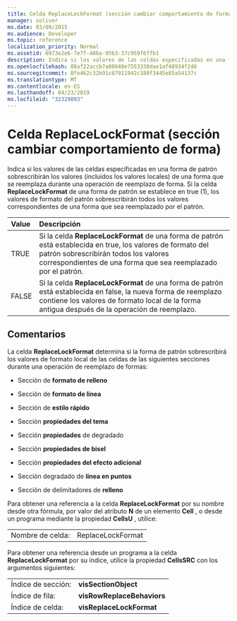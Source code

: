 ```yaml
---
title: Celda ReplaceLockFormat (sección cambiar comportamiento de forma)
manager: soliver
ms.date: 03/09/2015
ms.audience: Developer
ms.topic: reference
localization_priority: Normal
ms.assetid: 6973e2e6-7e7f-48ba-95b3-37c959f6ffb1
description: Indica si los valores de las celdas especificadas en una forma de patrón sobrescribirán los valores (incluidos los valores locales) de una forma que se reemplaza durante una operación de reemplazo de forma. Si la celda ReplaceLockFormat de una forma de patrón se establece en TRUE (1), los valores de formato del patrón sobrescribirán todos los valores correspondientes de una forma que sea reemplazado por el patrón.
ms.openlocfilehash: 88af22accb7a80640e7553338dae1af48934f246
ms.sourcegitcommit: 8fe462c32b91c87911942c188f3445e85a54137c
ms.translationtype: MT
ms.contentlocale: es-ES
ms.lasthandoff: 04/23/2019
ms.locfileid: "32329893"
---
```

# <a name="replacelockformat-cell-change-shape-behavior-section"></a>Celda ReplaceLockFormat (sección cambiar comportamiento de forma)

Indica si los valores de las celdas especificadas en una forma de patrón sobrescribirán los valores (incluidos los valores locales) de una forma que se reemplaza durante una operación de reemplazo de forma. Si la celda **ReplaceLockFormat** de una forma de patrón se establece en true (1), los valores de formato del patrón sobrescribirán todos los valores correspondientes de una forma que sea reemplazado por el patrón. 
  
|**Value**|**Descripción**|
|:-----|:-----|
|TRUE  <br/> |Si la celda **ReplaceLockFormat** de una forma de patrón está establecida en true, los valores de formato del patrón sobrescribirán todos los valores correspondientes de una forma que sea reemplazado por el patrón.  <br/> |
|FALSE  <br/> |Si la celda **ReplaceLockFormat** de una forma de patrón está establecida en false, la nueva forma de reemplazo contiene los valores de formato local de la forma antigua después de la operación de reemplazo.  <br/> |
   
## <a name="remarks"></a>Comentarios

La celda **ReplaceLockFormat** determina si la forma de patrón sobrescribirá los valores de formato local de las celdas de las siguientes secciones durante una operación de reemplazo de formas: 
  
- Sección de **formato de relleno** 
    
- Sección de **formato de línea** 
    
- Sección de **estilo rápido** 
    
- Sección **propiedades del tema** 
    
- Sección **propiedades** de degradado 
    
- Sección **propiedades de bisel** 
    
- Sección **propiedades del efecto adicional** 
    
- Sección degradado de **línea en puntos** 
    
- Sección de delimitadores de **relleno** 
    
Para obtener una referencia a la celda **ReplaceLockFormat** por su nombre desde otra fórmula, por valor del atributo **N** de un elemento **Cell** , o desde un programa mediante la propiedad **CellsU** , utilice: 
  
|||
|:-----|:-----|
| Nombre de celda:  <br/> | ReplaceLockFormat  <br/> |
   
Para obtener una referencia desde un programa a la celda **ReplaceLockFormat** por su índice, utilice la propiedad **CellsSRC** con los argumentos siguientes: 
  
|||
|:-----|:-----|
| Índice de sección:  <br/> |**visSectionObject** <br/> |
| Índice de fila:  <br/> |**visRowReplaceBehaviors** <br/> |
| Índice de celda:  <br/> |**visReplaceLockFormat** <br/> |
   

